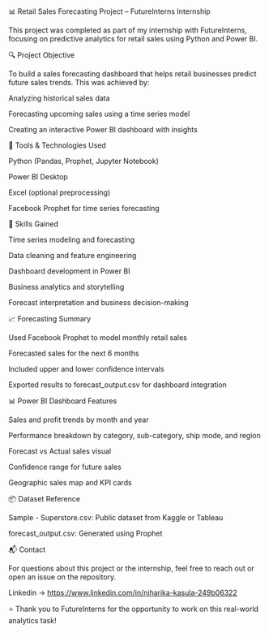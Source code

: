 
📊 Retail Sales Forecasting Project – FutureInterns Internship

This project was completed as part of my internship with FutureInterns, focusing on predictive analytics for retail sales using Python and Power BI.


🔍 Project Objective

To build a sales forecasting dashboard that helps retail businesses predict future sales trends.
This was achieved by:

Analyzing historical sales data

Forecasting upcoming sales using a time series model

Creating an interactive Power BI dashboard with insights





🧰 Tools & Technologies Used

Python (Pandas, Prophet, Jupyter Notebook)

Power BI Desktop

Excel (optional preprocessing)

Facebook Prophet for time series forecasting





🧠 Skills Gained

Time series modeling and forecasting

Data cleaning and feature engineering

Dashboard development in Power BI

Business analytics and storytelling

Forecast interpretation and business decision-making




📈 Forecasting Summary

Used Facebook Prophet to model monthly retail sales

Forecasted sales for the next 6 months

Included upper and lower confidence intervals

Exported results to forecast_output.csv for dashboard integration





📊 Power BI Dashboard Features

Sales and profit trends by month and year

Performance breakdown by category, sub-category, ship mode, and region

Forecast vs Actual sales visual

Confidence range for future sales

Geographic sales map and KPI cards





📦 Dataset Reference

Sample - Superstore.csv: Public dataset from Kaggle or Tableau

forecast_output.csv: Generated using Prophet





📬 Contact

For questions about this project or the internship, feel free to reach out or open an issue on the repository.


Linkedin -> https://www.linkedin.com/in/niharika-kasula-249b06322

⭐ Thank you to FutureInterns for the opportunity to work on this real-world analytics task!

